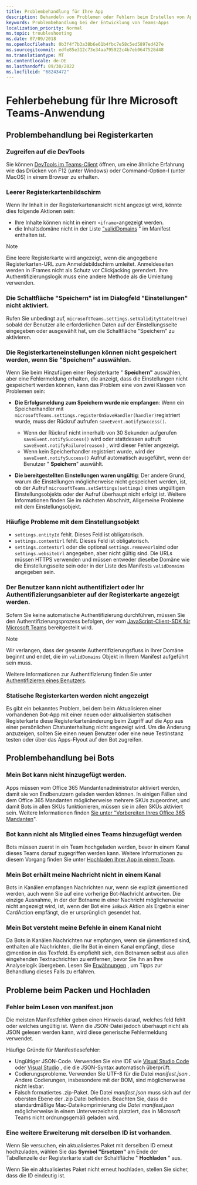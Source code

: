 ```yaml
---
title: Problembehandlung für Ihre App
description: Behandeln von Problemen oder Fehlern beim Erstellen von Apps für Microsoft Teams
keywords: Problembehandlung bei der Entwicklung von Teams-Apps
localization_priority: Normal
ms.topic: troubleshooting
ms.date: 07/09/2018
ms.openlocfilehash: 0b3f4f7b3a38b6e61b4fbc7e58c5ed5897ed427e
ms.sourcegitcommit: edfe85e312c73e34aa795922c4b7eb0647528d48
ms.translationtype: MT
ms.contentlocale: de-DE
ms.lasthandoff: 09/30/2022
ms.locfileid: "68243472"
---
```

# <a name="troubleshoot-your-microsoft-teams-app"></a>Fehlerbehebung für Ihre Microsoft Teams-Anwendung

## <a name="troubleshooting-tabs"></a>Problembehandlung bei Registerkarten

### <a name="accessing-the-devtools"></a>Zugreifen auf die DevTools

Sie können [DevTools im Teams-Client](~/tabs/how-to/developer-tools.md) öffnen, um eine ähnliche Erfahrung wie das Drücken von F12 (unter Windows) oder Command-Option-I (unter MacOS) in einem Browser zu erhalten.

### <a name="blank-tab-screen"></a>Leerer Registerkartenbildschirm

Wenn Ihr Inhalt in der Registerkartenansicht nicht angezeigt wird, könnte dies folgende Aktionen sein:

* Ihre Inhalte können nicht in einem `<iframe>`angezeigt werden.
* die Inhaltsdomäne nicht in der Liste ["validDomains](~/resources/schema/manifest-schema.md#validdomains) " im Manifest enthalten ist.

> [!NOTE]
> Eine leere Registerkarte wird angezeigt, wenn die angegebene Registerkarten-URL zum Anmeldebildschirm umleitet. Anmeldeseiten werden in iFrames nicht als Schutz vor Clickjacking gerendert. Ihre Authentifizierungslogik muss eine andere Methode als die Umleitung verwenden.

### <a name="the-save-button-isnt-enabled-on-the-settings-dialog"></a>Die Schaltfläche "Speichern" ist im Dialogfeld "Einstellungen" nicht aktiviert.

Rufen Sie unbedingt auf, `microsoftTeams.settings.setValidityState(true)` sobald der Benutzer alle erforderlichen Daten auf der Einstellungsseite eingegeben oder ausgewählt hat, um die Schaltfläche "Speichern" zu aktivieren.

### <a name="the-tab-settings-cant-be-saved-on-selecting-save"></a>Die Registerkarteneinstellungen können nicht gespeichert werden, wenn Sie "Speichern" auswählen.

Wenn Sie beim Hinzufügen einer Registerkarte " **Speichern"** auswählen, aber eine Fehlermeldung erhalten, die anzeigt, dass die Einstellungen nicht gespeichert werden können, kann das Problem eine von zwei Klassen von Problemen sein:

* **Die Erfolgsmeldung zum Speichern wurde nie empfangen**: Wenn ein Speicherhandler mit `microsoftTeams.settings.registerOnSaveHandler(handler)`registriert wurde, muss der Rückruf aufrufen `saveEvent.notifySuccess()`.

  * Wenn der Rückruf nicht innerhalb von 30 Sekunden aufgerufen `saveEvent.notifySuccess()` wird oder stattdessen aufruft `saveEvent.notifyFailure(reason)` , wird dieser Fehler angezeigt.
  * Wenn kein Speicherhandler registriert wurde, wird der `saveEvent.notifySuccess()` Aufruf automatisch ausgeführt, wenn der Benutzer " **Speichern**" auswählt.

* **Die bereitgestellten Einstellungen waren ungültig**: Der andere Grund, warum die Einstellungen möglicherweise nicht gespeichert werden, ist, ob der Aufruf `microsoftTeams.setSettings(settings)` eines ungültigen Einstellungsobjekts oder der Aufruf überhaupt nicht erfolgt ist. Weitere Informationen finden Sie im nächsten Abschnitt, Allgemeine Probleme mit dem Einstellungsobjekt.

### <a name="common-problems-with-the-settings-object"></a>Häufige Probleme mit dem Einstellungsobjekt

* `settings.entityId` fehlt. Dieses Feld ist obligatorisch.
* `settings.contentUrl` fehlt. Dieses Feld ist obligatorisch.
* `settings.contentUrl` oder die optional `settings.removeUrl`sind oder `settings.websiteUrl` angegeben, aber nicht gültig sind. Die URLs müssen HTTPS verwenden und müssen entweder dieselbe Domäne wie die Einstellungsseite sein oder in der Liste des Manifests `validDomains` angegeben sein.

### <a name="cant-authenticate-the-user-or-display-your-auth-provider-in-your-tab"></a>Der Benutzer kann nicht authentifiziert oder Ihr Authentifizierungsanbieter auf der Registerkarte angezeigt werden.

Sofern Sie keine automatische Authentifizierung durchführen, müssen Sie den Authentifizierungsprozess befolgen, der vom [JavaScript-Client-SDK für Microsoft Teams](/javascript/api/overview/msteams-client) bereitgestellt wird.

> [!NOTE]
> Wir verlangen, dass der gesamte Authentifizierungsfluss in Ihrer Domäne beginnt und endet, die im `validDomains` Objekt in Ihrem Manifest aufgeführt sein muss.

Weitere Informationen zur Authentifizierung finden Sie unter [Authentifizieren eines Benutzers](~/concepts/authentication/authentication.md).

### <a name="static-tabs-not-showing-up"></a>Statische Registerkarten werden nicht angezeigt

Es gibt ein bekanntes Problem, bei dem beim Aktualisieren einer vorhandenen Bot-App mit einer neuen oder aktualisierten statischen Registerkarte diese Registerkartenänderung beim Zugriff auf die App aus einer persönlichen Chatunterhaltung nicht angezeigt wird.  Um die Änderung anzuzeigen, sollten Sie einen neuen Benutzer oder eine neue Testinstanz testen oder über das Apps-Flyout auf den Bot zugreifen.

## <a name="troubleshooting-bots"></a>Problembehandlung bei Bots

### <a name="cant-add-my-bot"></a>Mein Bot kann nicht hinzugefügt werden.

Apps müssen vom Office 365 Mandantenadministrator aktiviert werden, damit sie von Endbenutzern geladen werden können. In einigen Fällen sind dem Office 365 Mandanten möglicherweise mehrere SKUs zugeordnet, und damit Bots in allen SKUs funktionieren, müssen sie in allen SKUs aktiviert sein. Weitere Informationen finden [Sie unter "Vorbereiten Ihres Office 365 Mandanten](~/concepts/build-and-test/prepare-your-o365-tenant.md)".

### <a name="cant-add-bot-as-a-member-of-a-team"></a>Bot kann nicht als Mitglied eines Teams hinzugefügt werden

Bots müssen zuerst in ein Team hochgeladen werden, bevor in einem Kanal dieses Teams darauf zugegriffen werden kann. Weitere Informationen zu diesem Vorgang finden Sie unter [Hochladen Ihrer App in einem Team](~/concepts/deploy-and-publish/apps-upload.md).

### <a name="my-bot-doesnt-get-my-message-in-a-channel"></a>Mein Bot erhält meine Nachricht nicht in einem Kanal

Bots in Kanälen empfangen Nachrichten nur, wenn sie explizit @mentioned werden, auch wenn Sie auf eine vorherige Bot-Nachricht antworten. Die einzige Ausnahme, in der der Botname in einer Nachricht möglicherweise nicht angezeigt wird, ist, wenn der Bot eine `imBack` Aktion als Ergebnis einer CardAction empfängt, die er ursprünglich gesendet hat.

### <a name="my-bot-doesnt-understand-my-commands-when-in-a-channel"></a>Mein Bot versteht meine Befehle in einem Kanal nicht

Da Bots in Kanälen Nachrichten nur empfangen, wenn sie @mentioned sind, enthalten alle Nachrichten, die Ihr Bot in einem Kanal empfängt, diese @mention in das Textfeld. Es empfiehlt sich, den Botnamen selbst aus allen eingehenden Textnachrichten zu entfernen, bevor Sie ihn an Ihre Analyselogik übergeben. Lesen Sie [Erwähnungen](../bots/how-to/conversations/channel-and-group-conversations.md#work-with-mentions) , um Tipps zur Behandlung dieses Falls zu erfahren.

## <a name="issues-with-packaging-and-uploading"></a>Probleme beim Packen und Hochladen

### <a name="error-while-reading-manifestjson"></a>Fehler beim Lesen von manifest.json

Die meisten Manifestfehler geben einen Hinweis darauf, welches feld fehlt oder welches ungültig ist. Wenn die JSON-Datei jedoch überhaupt nicht als JSON gelesen werden kann, wird diese generische Fehlermeldung verwendet.

Häufige Gründe für Manifestlesefehler:

* Ungültiger JSON-Code. Verwenden Sie eine IDE wie [Visual Studio Code](https://code.visualstudio.com) oder [Visual Studio](https://www.visualstudio.com/vs/) , die die JSON-Syntax automatisch überprüft.
* Codierungsprobleme. Verwenden Sie UTF-8 für die Datei *manifest.json* . Andere Codierungen, insbesondere mit der BOM, sind möglicherweise nicht lesbar.
* Falsch formatiertes .zip-Paket. Die Datei *manifest.json* muss sich auf der obersten Ebene der .zip Datei befinden. Beachten Sie, dass die standardmäßige Mac-Dateikomprimierung die *Datei manifest.json* möglicherweise in einem Unterverzeichnis platziert, das in Microsoft Teams nicht ordnungsgemäß geladen wird.

### <a name="another-extension-with-same-id-exists"></a>Eine weitere Erweiterung mit derselben ID ist vorhanden.

Wenn Sie versuchen, ein aktualisiertes Paket mit derselben ID erneut hochzuladen, wählen Sie das **Symbol "Ersetzen"** am Ende der Tabellenzeile der Registerkarte statt der Schaltfläche " **Hochladen** " aus.

Wenn Sie ein aktualisiertes Paket nicht erneut hochladen, stellen Sie sicher, dass die ID eindeutig ist.
